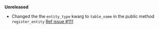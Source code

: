 **Unreleased**
 - Changed the the `entity_type` kwarg to `table_name` in the public method `register_entity` 
   [Ref issue #111](https://github.com/joegasewicz/Flask-JWT-Router/issues/111)